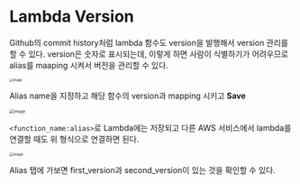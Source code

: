 # Lambda Version

Github의 commit history처럼 lambda 함수도 version을 발행해서 version 관리를 할 수 있다. version은 숫자로 표시되는데, 이렇게 하면 사람이 식별하기가 어려우므로 alias를 maaping 시켜서 버전을 관리할 수 있다.

<img src="https://user-images.githubusercontent.com/92770273/144038059-889ee601-25d8-4783-bb03-95d615cf67a6.png" alt="image" style="zoom:40%;" />

Alias name을 지정하고 해당 함수의 version과 mapping 시키고 **Save**



<img src="https://user-images.githubusercontent.com/92770273/144038245-0a71722f-fcfa-4108-b3c5-9dd9f6bcd37d.png" alt="image" style="zoom:50%;" />

`<function_name:alias>`로 Lambda에는 저장되고 다른 AWS 서비스에서 lambda를 연결할 때도 위 형식으로 연결하면 된다.



<img src="https://user-images.githubusercontent.com/92770273/144038625-f2efb970-646e-4b03-a569-c4359e884142.png" alt="image" style="zoom:43%;" />

Alias 탭에 가보면 first_version과 second_version이 있는 것을 확인할 수 있다.
